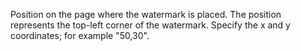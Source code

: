 Position on the page where the watermark is placed. The position represents the top-left corner of the watermark. Specify the x and y coordinates; for example "50,30".